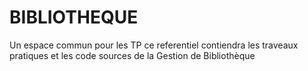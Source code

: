 # BIBLIOTHEQUE
Un espace commun pour les TP
ce referentiel contiendra les traveaux pratiques et les code sources de la Gestion de Bibliothèque
